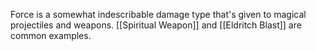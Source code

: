 Force is a somewhat indescribable damage type that's given to magical projectiles and weapons. [[Spiritual Weapon]] and [[Eldritch Blast]] are common examples.